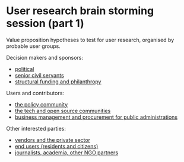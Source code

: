 # User research brain storming session (part 1)

Value proposition hypotheses to test for user research, organised by probable user groups.

Decision makers and sponsors:

* [political](/user-mapping/political.md)
* [senior civil servants](/user-mapping/senior-civil-servants.md)
* [structural funding and philanthropy](/user-mapping/structural-funding-philanthropy.md)

Users and contributors:

* [the policy community](/user-mapping/policy-community.md)
* [the tech and open source communities](/user-mapping/tech-open-source-community.md)
* [business management and procurement for public administrations](/user-mapping/business-management-procurement.md)

Other interested parties:

* [vendors and the private sector](/user-mapping/vendors-private-sector.md)
* [end users (residents and citizens)](/user-mapping/residents.md)
* [journalists, academia, other NGO partners](/user-mapping/journalists-academia-NGO.md)
